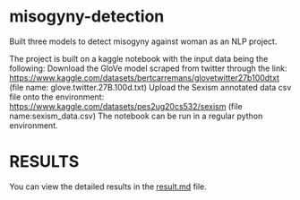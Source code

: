 # misogyny-detection
Built three models to detect misogyny against woman as an NLP project.

The project is built on a kaggle notebook with the input data being the following:
Download the GloVe model scraped from twitter through the link: https://www.kaggle.com/datasets/bertcarremans/glovetwitter27b100dtxt (file name: glove.twitter.27B.100d.txt) 
Upload the Sexism annotated data csv file onto the environment: https://www.kaggle.com/datasets/pes2ug20cs532/sexism (file name:sexism_data.csv) 
The notebook can be run in a regular python environment.


# RESULTS

You can view the detailed results in the [result.md](result.md) file.

